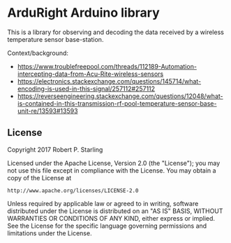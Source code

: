# ArduRight Arduino library

This is a library for observing and decoding the data received by a wireless temperature sensor base-station.

Context/background:

* https://www.troublefreepool.com/threads/112189-Automation-intercepting-data-from-Acu-Rite-wireless-sensors
* https://electronics.stackexchange.com/questions/145714/what-encoding-is-used-in-this-signal/257112#257112
* https://reverseengineering.stackexchange.com/questions/12048/what-is-contained-in-this-transmission-rf-pool-temperature-sensor-base-unit-re/13593#13593

## License

Copyright 2017 Robert P. Starling

Licensed under the Apache License, Version 2.0 (the "License");
you may not use this file except in compliance with the License.
You may obtain a copy of the License at

    http://www.apache.org/licenses/LICENSE-2.0

Unless required by applicable law or agreed to in writing, software
distributed under the License is distributed on an "AS IS" BASIS,
WITHOUT WARRANTIES OR CONDITIONS OF ANY KIND, either express or implied.
See the License for the specific language governing permissions and
limitations under the License.

